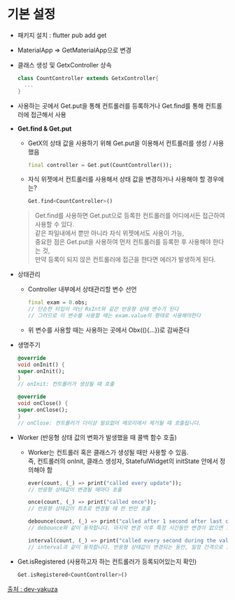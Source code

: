 # 기본 설정
- 패키지 설치 : flutter pub add get
- MaterialApp => GetMaterialApp으로 변경
- 클래스 생성 및 GetxController 상속
  ```dart
  class CountController extends GetxController{
    ...
  }
  ```
- 사용하는 곳에서 Get.put을 통해 컨트롤러를 등록하거나 Get.find를 통해 컨트롤러에 접근해서 사용

- **Get.find & Get.put**
    
    - GetX의 상태 값을 사용하기 위해 Get.put을 이용해서 컨트롤러를  생성 / 사용했음
        ```dart
        final controller = Get.put(CountController());
        ```
    - 자식 위젯에서 컨트롤러를 사용해서 상태 값을 변경하거나 사용해야 할 경우에는?
        ```dart
        Get.find<CountController>()
        ```
    >Get.find를 사용하면 Get.put으로 등록한 컨트롤러를 어디에서든 접근하여 사용할 수 있다.  
    >같은 파일내에서 뿐만 아니라 자식 위젯에서도 사용이 가능,    
    >중요한 점은 Get.put을 사용하여 먼저 컨트롤러를 등록한 후 사용해야 한다는 것,  
    >만약 등록이 되지 않은 컨트롤러에 접근을 한다면 에러가 발생하게 된다.

- 상태관리
  - Controller 내부에서 상태관리할 변수 선언  
    ```dart
    final exam = 0.obs;
    // 단순한 타입이 아닌 RxInt와 같은 반응형 상태 변수가 된다
    // 그러므로 이 변수를 사용할 때는 exam.value의 형태로 사용해야한다
    ```
  - 위 변수를 사용할 때는 사용하는 곳에서 Obx((){…})로 감싸준다
  
- 생명주기
    ```dart
    @override
    void onInit() {
    super.onInit();
    }
    // onInit: 컨트롤러가 생성될 때 호출

    @override
    void onClose() {
    super.onClose();
    }
    // onClose: 컨트롤러가 더이상 필요없어 메모리에서 제거될 때 호출됩니다.
    ```
- Worker (반응형 상태 값의 변화가 발생했을 때 콜백 함수 호출)  
    
    - Worker는 컨트롤러 혹은 클래스가 생성될 때만 사용할 수 있음.  
    즉, 컨트롤러의 onInit, 클래스 생성자, StatefulWidget의 initState 안에서 정의해야 함  

        ```dart
        ever(count, (_) => print("called every update"));
        // 반응형 상태값이 변경될 때마다 호출

        once(count, (_) => print("called once"));
        // 반응형 상태값이 최초로 변경될 때 한 번만 호출

        debounce(count, (_) => print("called after 1 second after last change"), time: Duration(seconds: 1));
        // debounce와 같이 동작합니다. 마지막 변경 이후 특정 시간동안 변경이 없으면 호출

        interval(count, (_) => print("called every second during the value is changed."), time: Duration(seconds: 1));
        // interval과 같이 동작합니다. 반응형 상태값이 변경되는 동안, 일정 간격으로 호출
        ```
- Get.isRegistered (사용하고자 하는 컨트롤러가 등록되어있는지 확인)
  ```dart
  Get.isRegistered<CountController>()
  ```



[출처 : dev-yakuza](https://dev-yakuza.posstree.com/ko/flutter/getx/state/)